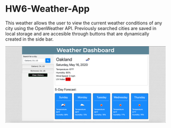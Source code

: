 # HW6-Weather-App
This weather allows the user to view the current weather conditions of any city using the OpenWeather API. Previously searched cities are saved in local storage and are accesible through buttons that are dynamically created in the side bar. 

![screenshot](https://github.com/maquispe/HW6-Weather-App/blob/master/Assets/Weather-app.png?raw=true)

